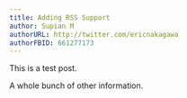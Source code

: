 ```yaml
---
title: Adding RSS Support
author: Supian M
authorURL: http://twitter.com/ericnakagawa
authorFBID: 661277173
---
```


This is a test post.

A whole bunch of other information.
